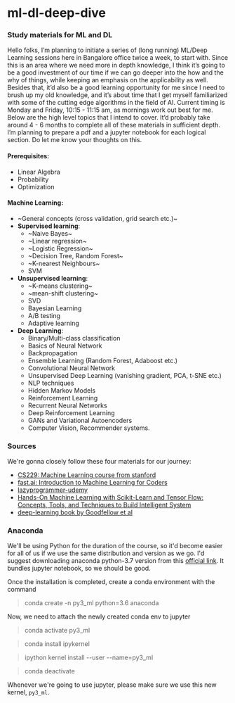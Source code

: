 # ml-dl-deep-dive
### Study materials for ML and DL 

Hello folks, I’m planning to initiate a series of (long running) ML/Deep Learning sessions here in Bangalore office twice a week, to start with. Since this is an area where we need more in depth knowledge, I think it’s going to be a good investment of our time if we can go deeper into the how and the why of things, while keeping an emphasis on the applicability as well. Besides that, it’d also be a good learning opportunity for me since I need to brush up my old knowledge, and it’s about time that I get myself familiarized with some of the cutting edge algorithms in the field of AI. Current timing is Monday and Friday, 10:15 - 11:15 am, as mornings work out best for me. Below are the high level topics that I intend to cover. It’d probably take around 4 - 6 months to complete all of these materials in sufficient depth. I’m planning to prepare a pdf and a jupyter notebook for each logical section. Do let me know your thoughts on this.

#### Prerequisites:
- Linear Algebra
- Probability
- Optimization

#### Machine Learning:
- ~General concepts (cross validation, grid search etc.)~
- **Supervised learning**:
 	- ~Naive Bayes~
 	- ~Linear regression~
 	- ~Logistic Regression~
 	- ~Decision Tree, Random Forest~
 	- ~K-nearest Neighbours~
 	- SVM
- **Unsupervised learning**:
	- ~K-means clustering~
	- ~mean-shift clustering~
	- SVD
	- Bayesian Learning
	- A/B testing
	- Adaptive learning
- **Deep Learning**:
	- Binary/Multi-class classification
	- Basics of Neural Network
	- Backpropagation
	- Ensemble Learning (Random Forest, Adaboost etc.)
	- Convolutional Neural Network
	- Unsupervised Deep Learning (vanishing gradient, PCA, t-SNE etc.)
	- NLP techniques
	- Hidden Markov Models
	- Reinforcement Learning
	- Recurrent Neural Networks
	- Deep Reinforcement Learning
	- GANs and Variational Autoencoders
	- Computer Vision, Recommender systems.


### Sources
We're gonna closely follow these four materials for our journey:

* [CS229: Machine Learning course from stanford](http://cs229.stanford.edu/syllabus.html)
* [fast.ai: Introduction to Machine Learning for Coders](http://course18.fast.ai/ml)
* [lazyprogrammer-udemy](https://deeplearningcourses.com/course_order)
* [Hands-On Machine Learning with Scikit-Learn and Tensor Flow: Concepts, Tools, and Techniques to Build Intelligent System](https://www.amazon.in/Hands-Machine-Learning-Scikit-Learn-Tensor/dp/9352135210/ref=sr_1_1?crid=1DYL86KS3B7IV&keywords=aurelien+geron&qid=1561703909&s=gateway&sprefix=aurelion%2Caps%2C270&sr=8-1)
* [deep-learning book by Goodfellow et al](https://www.deeplearningbook.org/)

### Anaconda
We'll be using Python for the duration of the course, so it'd become easier for all of us if we use the same distribution and version as we go. I'd suggest downloading anaconda python-3.7 version from this [official link](https://www.anaconda.com/distribution/). It bundles jupyter notebook, so we should be good.

Once the installation is completed, create a conda environment with the command
> conda create -n py3_ml python=3.6 anaconda

Now, we need to attach the newly created conda env to jupyter
> conda activate py3_ml

> conda install ipykernel

> ipython kernel install --user --name=py3_ml

> conda deactivate

Whenever we're going to use jupyter, please make sure we use this new kernel, `py3_ml`.

